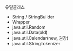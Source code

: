 유틸클래스
- String / StringBuilder
- Wrapper
- java.util.Random
- java.util.Data(old)
- java.util.Calendar(new, 권장)
- java.util.StringTokenizer